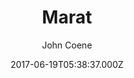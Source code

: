 ---
title: Marat
github: https://github.com/JohnCoene/marat
demo: https://marat.john-coene.com
author: John Coene
ssg:
  - Jekyll
cms:
  - No Cms
date: 2017-06-19T05:38:37.000Z
description: 📜 Jekyll theme inspired by L'Ami du peuple
stale: true
draft: true
---